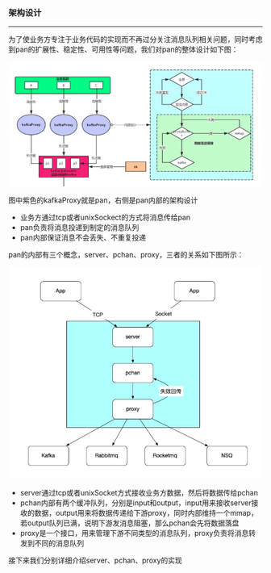 ### 架构设计
------
为了使业务方专注于业务代码的实现而不再过分关注消息队列相关问题，同时考虑到pan的扩展性、稳定性、可用性等问题，我们对pan的整体设计如下图：

![pic](design.jpg)

图中紫色的kafkaProxy就是pan，右侧是pan内部的架构设计

* 业务方通过tcp或者unixSockect的方式将消息传给pan
* pan负责将消息投递到制定的消息队列
* pan内部保证消息不会丢失、不重复投递

pan的内部有三个概念，server、pchan、proxy，三者的关系如下图所示：

![pic](framework.jpg)

* server通过tcp或者unixSocket方式接收业务方数据，然后将数据传给pchan
* pchan内部有两个缓冲队列，分别是input和output，input用来接收server接收的数据，output用来将数据传递给下游proxy，同时内部维持一个mmap，若output队列已满，说明下游发消息阻塞，那么pchan会先将数据落盘
* proxy是一个接口，用来管理下游不同类型的消息队列，proxy负责将消息转发到不同的消息队列

接下来我们分别详细介绍server、pchan、proxy的实现